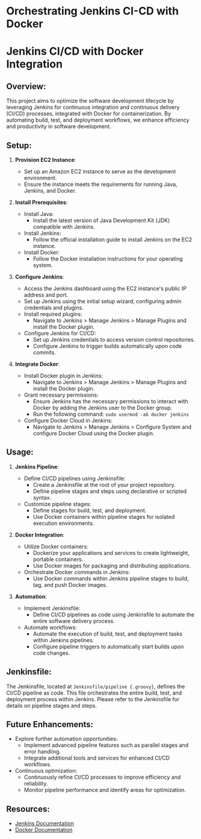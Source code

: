 # Orchestrating Jenkins CI-CD with Docker

# Jenkins CI/CD with Docker Integration

## Overview:
This project aims to optimize the software development lifecycle by leveraging Jenkins for continuous integration and continuous delivery (CI/CD) processes, integrated with Docker for containerization. By automating build, test, and deployment workflows, we enhance efficiency and productivity in software development.

## Setup:
1. **Provision EC2 Instance**: 
   - Set up an Amazon EC2 instance to serve as the development environment.
   - Ensure the instance meets the requirements for running Java, Jenkins, and Docker.

2. **Install Prerequisites**:
   - Install Java: 
     - Install the latest version of Java Development Kit (JDK) compatible with Jenkins.
   - Install Jenkins: 
     - Follow the official installation guide to install Jenkins on the EC2 instance.
   - Install Docker:
     - Follow the Docker installation instructions for your operating system.

3. **Configure Jenkins**:
   - Access the Jenkins dashboard using the EC2 instance's public IP address and port.
   - Set up Jenkins using the initial setup wizard, configuring admin credentials and plugins.
   - Install required plugins:
     - Navigate to Jenkins > Manage Jenkins > Manage Plugins and install the Docker plugin.
   - Configure Jenkins for CI/CD:
     - Set up Jenkins credentials to access version control repositories.
     - Configure Jenkins to trigger builds automatically upon code commits.

4. **Integrate Docker**:
   - Install Docker plugin in Jenkins:
     - Navigate to Jenkins > Manage Jenkins > Manage Plugins and install the Docker plugin.
   - Grant necessary permissions:
     - Ensure Jenkins has the necessary permissions to interact with Docker by adding the Jenkins user to the Docker group.
     - Run the following command: `sudo usermod -aG docker jenkins`
   - Configure Docker Cloud in Jenkins:
     - Navigate to Jenkins > Manage Jenkins > Configure System and configure Docker Cloud using the Docker plugin.

## Usage:
1. **Jenkins Pipeline**:
   - Define CI/CD pipelines using Jenkinsfile:
     - Create a Jenkinsfile at the root of your project repository.
     - Define pipeline stages and steps using declarative or scripted syntax.
   - Customize pipeline stages:
     - Define stages for build, test, and deployment.
     - Use Docker containers within pipeline stages for isolated execution environments.

2. **Docker Integration**:
   - Utilize Docker containers:
     - Dockerize your applications and services to create lightweight, portable containers.
     - Use Docker images for packaging and distributing applications.
   - Orchestrate Docker commands in Jenkins:
     - Use Docker commands within Jenkins pipeline stages to build, tag, and push Docker images.

3. **Automation**:
   - Implement Jenkinsfile:
     - Define CI/CD pipelines as code using Jenkinsfile to automate the entire software delivery process.
   - Automate workflows:
     - Automate the execution of build, test, and deployment tasks within Jenkins pipelines.
     - Configure pipeline triggers to automatically start builds upon code changes.

## Jenkinsfile:
The Jenkinsfile, located at `Jenkinsfile/pipeline {.groovy}`, defines the CI/CD pipeline as code. This file orchestrates the entire build, test, and deployment process within Jenkins. Please refer to the Jenkinsfile for details on pipeline stages and steps.

## Future Enhancements:
- Explore further automation opportunities:
  - Implement advanced pipeline features such as parallel stages and error handling.
  - Integrate additional tools and services for enhanced CI/CD workflows.
- Continuous optimization:
  - Continuously refine CI/CD processes to improve efficiency and reliability.
  - Monitor pipeline performance and identify areas for optimization.

## Resources:
- [Jenkins Documentation](https://www.jenkins.io/doc/)
- [Docker Documentation](https://docs.docker.com/)
